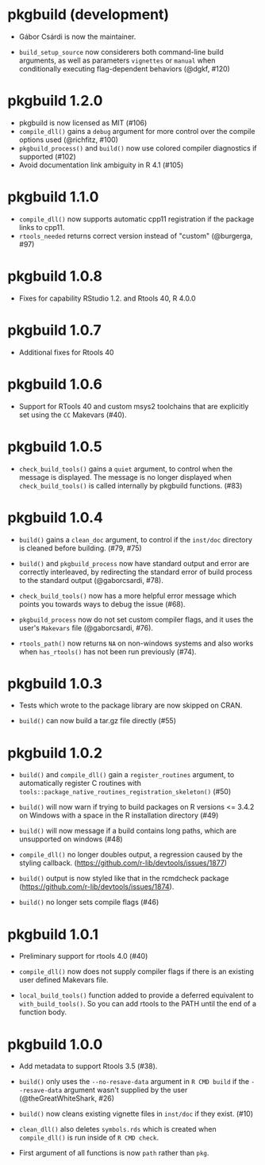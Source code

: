 # pkgbuild (development)

* Gábor Csárdi is now the maintainer.

* `build_setup_source` now considerers both command-line build arguments, as
  well as parameters `vignettes` or `manual` when conditionally executing
  flag-dependent behaviors (@dgkf, #120)

# pkgbuild 1.2.0

* pkgbuild is now licensed as MIT (#106)
* `compile_dll()` gains a `debug` argument for more control over the compile options used (@richfitz, #100)
* `pkgbuild_process()` and `build()` now use colored compiler diagnostics if supported (#102)
* Avoid documentation link ambiguity in R 4.1 (#105)

# pkgbuild 1.1.0

* `compile_dll()` now supports automatic cpp11 registration if the package links to cpp11.
* `rtools_needed` returns correct version instead of "custom" (@burgerga, #97)

# pkgbuild 1.0.8

* Fixes for capability RStudio 1.2. and Rtools 40, R 4.0.0

# pkgbuild 1.0.7

* Additional fixes for Rtools 40

# pkgbuild 1.0.6

* Support for RTools 40 and custom msys2 toolchains that are explicitly set
  using the `CC` Makevars (#40).

# pkgbuild 1.0.5

* `check_build_tools()` gains a `quiet` argument, to control when the message
  is displayed. The message is no longer displayed when `check_build_tools()`
  is called internally by pkgbuild functions. (#83)

# pkgbuild 1.0.4

* `build()` gains a `clean_doc` argument, to control if the `inst/doc`
  directory is cleaned before building. (#79, #75)

* `build()` and `pkgbuild_process` now have standard output and error are
  correctly interleaved, by redirecting the standard error of build process
  to the standard output (@gaborcsardi, #78).

* `check_build_tools()` now has a more helpful error message which points you
  towards ways to debug the issue (#68).

* `pkgbuild_process` now do not set custom compiler flags, and it uses
  the user's `Makevars` file (@gaborcsardi, #76).

* `rtools_path()` now returns `NA` on non-windows systems and also works when
  `has_rtools()` has not been run previously (#74).

# pkgbuild 1.0.3

* Tests which wrote to the package library are now skipped on CRAN.

* `build()` can now build a tar.gz file directly (#55)

# pkgbuild 1.0.2

* `build()` and `compile_dll()` gain a `register_routines` argument, to
  automatically register C routines with
  `tools::package_native_routines_registration_skeleton()` (#50)

* `build()` will now warn if trying to build packages on R versions <= 3.4.2 on
  Windows with a space in the R installation directory (#49)

* `build()` will now message if a build contains long paths, which are unsupported on windows
  (#48)

* `compile_dll()` no longer doubles output, a regression caused by the styling callback.
  (https://github.com/r-lib/devtools/issues/1877)

* `build()` output is now styled like that in the rcmdcheck package
  (https://github.com/r-lib/devtools/issues/1874).

* `build()` no longer sets compile flags (#46)

# pkgbuild 1.0.1

* Preliminary support for rtools 4.0 (#40)

* `compile_dll()` now does not supply compiler flags if there is an existing
  user defined Makevars file.

* `local_build_tools()` function added to provide a deferred equivalent to
  `with_build_tools()`. So you can add rtools to the PATH until the end of a
  function body.

# pkgbuild 1.0.0

* Add metadata to support Rtools 3.5 (#38).

* `build()` only uses the `--no-resave-data` argument in `R CMD build`
  if the `--resave-data` argument wasn't supplied by the user
  (@theGreatWhiteShark, #26)

* `build()` now cleans existing vignette files in `inst/doc` if they exist. (#10)

* `clean_dll()` also deletes `symbols.rds` which is created when `compile_dll()`
  is run inside of `R CMD check`.

* First argument of all functions is now `path` rather than `pkg`.



